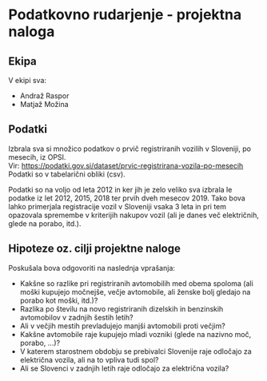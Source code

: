 ﻿# Podatkovno rudarjenje - projektna naloga #

## Ekipa ##

V ekipi sva:
* Andraž Raspor
* Matjaž Možina

## Podatki ##

Izbrala sva si množico podatkov o prvič registriranih vozilih v Sloveniji, po mesecih, iz OPSI.  
Vir: https://podatki.gov.si/dataset/prvic-registrirana-vozila-po-mesecih  
Podatki so v tabelarični obliki (csv).  

Podatki so na voljo od leta 2012 in ker jih je zelo veliko sva izbrala le podatke iz let 2012, 2015, 2018 ter prvih dveh mesecov 2019. Tako bova lahko primerjala registracije vozil v Sloveniji vsaka 3 leta in pri tem opazovala spremembe v kriterijih nakupov vozil (ali je danes več električnih, glede na porabo, itd.).

## Hipoteze oz. cilji projektne naloge ##

Poskušala bova odgovoriti na naslednja vprašanja:

* Kakšne so razlike pri registriranih avtomobilih med obema spoloma (ali moški kupujejo močnejše, večje avtomobile, ali ženske bolj gledajo na porabo kot moški, itd.)?
* Razlika po številu na novo registriranih dizelskih in benzinskih avtomobilov v zadnjih šestih letih?
* Ali v večjih mestih prevladujejo manjši avtomobili proti večjim? 
* Kakšne avtomobile raje kupujejo mladi vozniki (glede na nazivno moč, porabo, ...)?
* V katerem starostnem obdobju se prebivalci Slovenije raje odločajo za električna vozila, ali na to vpliva tudi spol?
* Ali se Slovenci v zadnjih letih raje odločajo za električna vozila?
